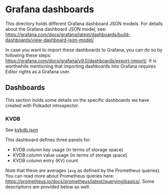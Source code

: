 # Grafana dashboards

This directory holds different Grafana dashboard JSON models. For details about the Grafana dashboard JSON model, see: https://grafana.com/docs/grafana/latest/dashboards/build-dashboards/view-dashboard-json-model/

In case you want to import these dashboards to Grafana, you can do so by following these steps:
https://grafana.com/docs/grafana/v9.0/dashboards/export-import/. It is worthwhile mentioning that importing dashboards into Grafana requires Editor rights as a Grafana user.

## Dashboards

This section holds some details on the specific dashboards we have created with Polkadot introspector.

### KVDB

See [kvbdb.json](./models/kvdb.json)

This dashboard defines three panels for:

- KVDB column key usage (in terms of storage space)
- KVDB column value usage (in terms of storage space)
- KVDB column entry (KV) count

Note that these are averages (`avg` as defined by the Prometheus queries). You can read more about Prometheus queries here: https://prometheus.io/docs/prometheus/latest/querying/basics/. Some descriptions are provided below as well.
